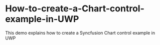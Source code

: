 # How-to-create-a-Chart-control-example-in-UWP
This demo explains how to create a Syncfusion Chart control example in UWP

